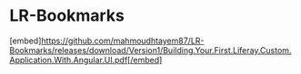 # LR-Bookmarks
[embed]https://github.com/mahmoudhtayem87/LR-Bookmarks/releases/download/Version1/Building.Your.First.Liferay.Custom.Application.With.Angular.UI.pdf[/embed] 
